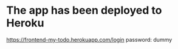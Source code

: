# The app has been deployed to Heroku

https://frontend-my-todo.herokuapp.com/login
password: dummy

